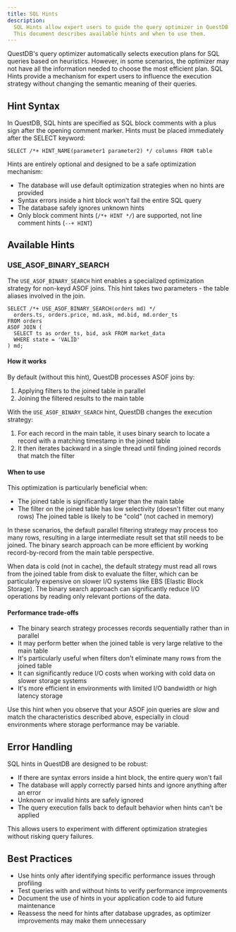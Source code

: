 ```yaml
---
title: SQL Hints
description:
  SQL Hints allow expert users to guide the query optimizer in QuestDB when default optimization strategies are not optimal.
  This document describes available hints and when to use them.
---
```


QuestDB's query optimizer automatically selects execution plans for SQL queries based on heuristics. However, in some
scenarios, the optimizer may not have all the information needed to choose the most efficient plan. SQL Hints provide
a mechanism for expert users to influence the execution strategy without changing the semantic meaning of their queries.

## Hint Syntax

In QuestDB, SQL hints are specified as SQL block comments with a plus sign after the opening comment marker. Hints must
be placed immediately after the SELECT keyword:

```questdb-sql title="SQL hint syntax"
SELECT /*+ HINT_NAME(parameter1 parameter2) */ columns FROM table
```

Hints are entirely optional and designed to be a safe optimization mechanism:

- The database will use default optimization strategies when no hints are provided
- Syntax errors inside a hint block won't fail the entire SQL query
- The database safely ignores unknown hints
- Only block comment hints (`/*+ HINT */`) are supported, not line comment hints (`--+ HINT`)

## Available Hints

### USE_ASOF_BINARY_SEARCH

The `USE_ASOF_BINARY_SEARCH` hint enables a specialized optimization strategy for non-keyd ASOF joins. This hint takes
two parameters - the table aliases involved in the join.

```questdb-sql title="Optimizing ASOF join with binary search"
SELECT /*+ USE_ASOF_BINARY_SEARCH(orders md) */ 
  orders.ts, orders.price, md.ask, md.bid, md.order_ts
FROM orders
ASOF JOIN (
  SELECT ts as order_ts, bid, ask FROM market_data
  WHERE state = 'VALID'
) md;
```

#### How it works

By default (without this hint), QuestDB processes ASOF joins by:

1. Applying filters to the joined table in parallel
2. Joining the filtered results to the main table

With the `USE_ASOF_BINARY_SEARCH` hint, QuestDB changes the execution strategy:

1. For each record in the main table, it uses binary search to locate a record with a matching timestamp in the joined
   table
2. It then iterates backward in a single thread until finding joined records that match the filter

#### When to use

This optimization is particularly beneficial when:

- The joined table is significantly larger than the main table
- The filter on the joined table has low selectivity (doesn't filter out many rows)
  The joined table is likely to be "cold" (not cached in memory)

In these scenarios, the default parallel filtering strategy may process too many rows, resulting in a large intermediate
result set that still needs to be joined. The binary search approach can be more efficient by working record-by-record
from the main table perspective.

When data is cold (not in cache), the default strategy must read all rows from the joined table from disk to evaluate
the filter, which can be particularly expensive on slower I/O systems like EBS (Elastic Block Storage). The binary
search approach can significantly reduce I/O operations by reading only relevant portions of the data.

#### Performance trade-offs

- The binary search strategy processes records sequentially rather than in parallel
- It may perform better when the joined table is very large relative to the main table
- It's particularly useful when filters don't eliminate many rows from the joined table
- It can significantly reduce I/O costs when working with cold data on slower storage systems
- It's more efficient in environments with limited I/O bandwidth or high latency storage

Use this hint when you observe that your ASOF join queries are slow and match the characteristics described above,
especially in cloud environments where storage performance may be variable.

## Error Handling

SQL hints in QuestDB are designed to be robust:

- If there are syntax errors inside a hint block, the entire query won't fail
- The database will apply correctly parsed hints and ignore anything after an error
- Unknown or invalid hints are safely ignored
- The query execution falls back to default behavior when hints can't be applied

This allows users to experiment with different optimization strategies without risking query failures.

## Best Practices

- Use hints only after identifying specific performance issues through profiling
- Test queries with and without hints to verify performance improvements
- Document the use of hints in your application code to aid future maintenance
- Reassess the need for hints after database upgrades, as optimizer improvements may make them unnecessary